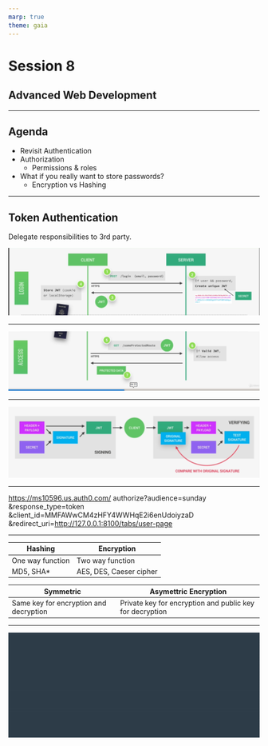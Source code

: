 ```yaml
---
marp: true
theme: gaia
---
```

# Session 8
## Advanced Web Development
---
## Agenda
* Revisit Authentication
* Authorization
    * Permissions & roles
* What if you really want to store passwords?
    * Encryption vs Hashing
---

## Token Authentication
Delegate responsibilities to 3rd party.

![](authenticate.png)

---
![](authenticate1.png)

---

![](authenticate2.png)

---

https://ms10596.us.auth0.com/
authorize?audience=sunday
&response_type=token
&client_id=MMFAWwCM4zHFY4WWHqE2i6enUdoiyzaD
&redirect_uri=http://127.0.0.1:8100/tabs/user-page

---

Hashing | Encryption
--- | ---
 One way function |  Two way function
 MD5, SHA* | AES, DES, Caeser cipher


Symmetric | Asymettric Encryption
--- | ---
  Same key for encryption and decryption | Private key for encryption and public key for decryption 
---

![bg 75%](../../udacity.gif)
